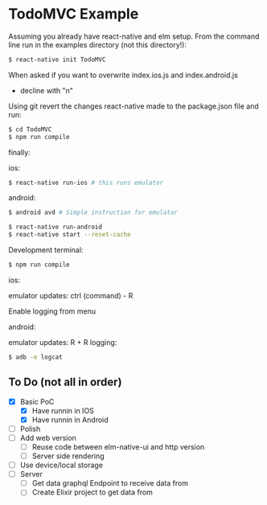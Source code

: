 # TodoMVC Example

Assuming you already have react-native and elm setup. From the command 
line run in the examples directory (not this directory!):

```bash
$ react-native init TodoMVC 
```

When asked if you want to overwrite index.ios.js and index.android.js
- decline with "n"

Using git revert the changes react-native made to the package.json file 
and run:

```bash
$ cd TodoMVC
$ npm run compile 
```

finally:

ios: 
```bash
$ react-native run-ios # this runs emulator
```

android:


```bash
$ android avd # Simple instruction for emulator

$ react-native run-android
$ react-native start --reset-cache
```

Development
terminal:
```bash
$ npm run compile 
```

ios:

emulator updates: ctrl (command) - R

Enable logging from menu

android:

emulator updates: R + R
logging:
```bash
$ adb -e logcat
```

## To Do (not all in order)

- [x] Basic PoC
  - [x] Have runnin in IOS
  - [x] Have runnin in Android
- [ ] Polish
- [ ] Add web version
  - [ ] Reuse code between elm-native-ui and http version
  - [ ] Server side rendering
- [ ] Use device/local storage
- [ ] Server
  - [ ] Get data graphql Endpoint to receive data from
  - [ ] Create Elixir project to get data from
